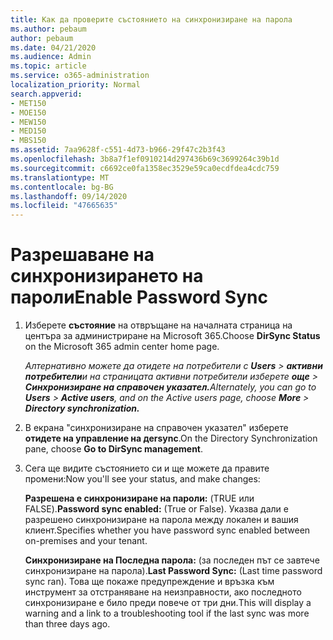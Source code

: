```yaml
---
title: Как да проверите състоянието на синхронизиране на парола
ms.author: pebaum
author: pebaum
ms.date: 04/21/2020
ms.audience: Admin
ms.topic: article
ms.service: o365-administration
localization_priority: Normal
search.appverid:
- MET150
- MOE150
- MEW150
- MED150
- MBS150
ms.assetid: 7aa9628f-c551-4d73-b966-29f47c2b3f43
ms.openlocfilehash: 3b8a7f1ef0910214d297436b69c3699264c39b1d
ms.sourcegitcommit: c6692ce0fa1358ec3529e59ca0ecdfdea4cdc759
ms.translationtype: MT
ms.contentlocale: bg-BG
ms.lasthandoff: 09/14/2020
ms.locfileid: "47665635"
---
```

# <a name="enable-password-sync"></a><span data-ttu-id="9f497-102">Разрешаване на синхронизирането на пароли</span><span class="sxs-lookup"><span data-stu-id="9f497-102">Enable Password Sync</span></span>

1.  <span data-ttu-id="9f497-103">Изберете **състояние** на отвръщане на началната страница на центъра за администриране на Microsoft 365.</span><span class="sxs-lookup"><span data-stu-id="9f497-103">Choose **DirSync Status** on the Microsoft 365 admin center home page.</span></span> 
    
     <span data-ttu-id="9f497-104">*Алтернативно можете да отидете на потребители с **Users** \> **активни потребители**и на страницата активни потребители изберете **още** \> **Синхронизиране на справочен указател.***</span><span class="sxs-lookup"><span data-stu-id="9f497-104">*Alternately, you can go to **Users** \> **Active users**, and on the Active users page, choose **More** \> **Directory synchronization.***</span></span> 
    
2. <span data-ttu-id="9f497-105">В екрана "синхронизиране на справочен указател" изберете **отидете на управление на деrsync**.</span><span class="sxs-lookup"><span data-stu-id="9f497-105">On the Directory Synchronization pane, choose **Go to DirSync management**.</span></span> 
    
3. <span data-ttu-id="9f497-106">Сега ще видите състоянието си и ще можете да правите промени:</span><span class="sxs-lookup"><span data-stu-id="9f497-106">Now you'll see your status, and make changes:</span></span>
    
    <span data-ttu-id="9f497-107">**Разрешена е синхронизиране на пароли:** (TRUE или FALSE).</span><span class="sxs-lookup"><span data-stu-id="9f497-107">**Password sync enabled:** (True or False).</span></span> <span data-ttu-id="9f497-108">Указва дали е разрешено синхронизиране на парола между локален и вашия клиент.</span><span class="sxs-lookup"><span data-stu-id="9f497-108">Specifies whether you have password sync enabled between on-premises and your tenant.</span></span> 
    
    <span data-ttu-id="9f497-109">**Синхронизиране на Последна парола:** (за последен път се завтече синхронизиране на парола).</span><span class="sxs-lookup"><span data-stu-id="9f497-109">**Last Password Sync:** (Last time password sync ran).</span></span> <span data-ttu-id="9f497-110">Това ще покаже предупреждение и връзка към инструмент за отстраняване на неизправности, ако последното синхронизиране е било преди повече от три дни.</span><span class="sxs-lookup"><span data-stu-id="9f497-110">This will display a warning and a link to a troubleshooting tool if the last sync was more than three days ago.</span></span> 
    

